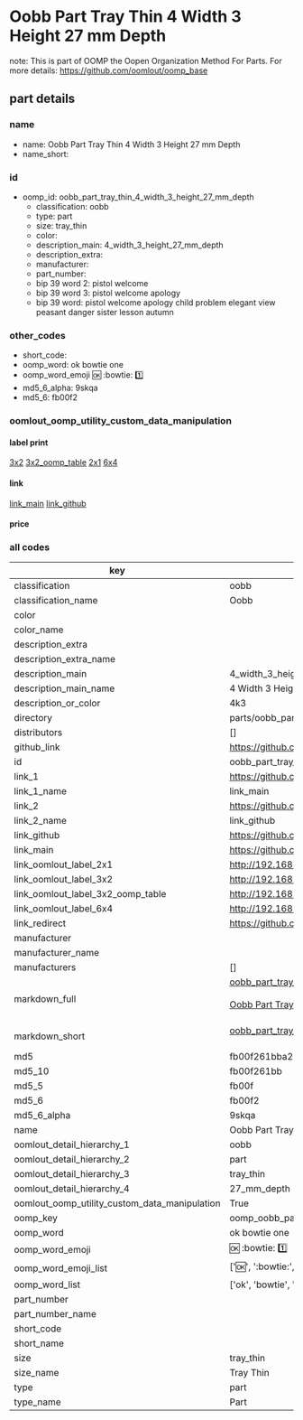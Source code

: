 # Oobb Part Tray Thin 4 Width 3 Height 27 mm Depth  

note: This is part of OOMP the Oopen Organization Method For Parts. For more details: https://github.com/oomlout/oomp_base

##  part details
  







### name
* name: Oobb Part Tray Thin 4 Width 3 Height 27 mm Depth
* name_short: 
### id
* oomp_id: oobb_part_tray_thin_4_width_3_height_27_mm_depth
  * classification: oobb
  * type: part
  * size: tray_thin
  * color: 
  * description_main: 4_width_3_height_27_mm_depth
  * description_extra: 
  * manufacturer: 
  * part_number: 
  * bip 39 word 2: pistol welcome
  * bip 39 word 3: pistol welcome apology
  * bip 39 word: pistol welcome apology child problem elegant view peasant danger sister lesson autumn

### other_codes
* short_code: 
* oomp_word: ok bowtie one
* oomp_word_emoji :ok: :bowtie: :one:
* md5_6_alpha: 9skqa
* md5_6: fb00f2






### oomlout_oomp_utility_custom_data_manipulation
#### label print
[3x2](http://192.168.1.245:1112/?label=oomp%209skqa)
[3x2_oomp_table](http://192.168.1.108:1112/?label=oomp%209skqa)
[2x1](http://192.168.1.242:1112/?label=oomp%209skqa)
[6x4](http://192.168.1.55:1112/?label=oomp%209skqa)    

#### link

[link_main](https://github.com/oomlout/oomlout_oomp_version_1_messy/tree/main/parts/oobb_part_tray_thin_4_width_3_height_27_mm_depth) [link_github](https://github.com/oomlout/oomlout_oomp_version_1_messy/tree/main/parts/oobb_part_tray_thin_4_width_3_height_27_mm_depth)                             

#### price







### all codes 
| key | value |  
| --- | --- |  
| classification | oobb |  
| classification_name | Oobb |  
| color |  |  
| color_name |  |  
| description_extra |  |  
| description_extra_name |  |  
| description_main | 4_width_3_height_27_mm_depth |  
| description_main_name | 4 Width 3 Height 27 mm Depth |  
| description_or_color | 4k3 |  
| directory | parts/oobb_part_tray_thin_4_width_3_height_27_mm_depth |  
| distributors | [] |  
| github_link | https://github.com/oomlout/oomlout_oomp_part_src/tree/main/parts/oobb_part_tray_thin_4_width_3_height_27_mm_depth |  
| id | oobb_part_tray_thin_4_width_3_height_27_mm_depth |  
| link_1 | https://github.com/oomlout/oomlout_oomp_version_1_messy/tree/main/parts/oobb_part_tray_thin_4_width_3_height_27_mm_depth |  
| link_1_name | link_main |  
| link_2 | https://github.com/oomlout/oomlout_oomp_version_1_messy/tree/main/parts/oobb_part_tray_thin_4_width_3_height_27_mm_depth |  
| link_2_name | link_github |  
| link_github | https://github.com/oomlout/oomlout_oomp_version_1_messy/tree/main/parts/oobb_part_tray_thin_4_width_3_height_27_mm_depth |  
| link_main | https://github.com/oomlout/oomlout_oomp_version_1_messy/tree/main/parts/oobb_part_tray_thin_4_width_3_height_27_mm_depth |  
| link_oomlout_label_2x1 | http://192.168.1.242:1112/?label=oomp%209skqa |  
| link_oomlout_label_3x2 | http://192.168.1.245:1112/?label=oomp%209skqa |  
| link_oomlout_label_3x2_oomp_table | http://192.168.1.108:1112/?label=oomp%209skqa |  
| link_oomlout_label_6x4 | http://192.168.1.55:1112/?label=oomp%209skqa |  
| link_redirect | https://github.com/oomlout/oomlout_oomp_version_1_messy/tree/main/parts/oobb_part_tray_thin_4_width_3_height_27_mm_depth |  
| manufacturer |  |  
| manufacturer_name |  |  
| manufacturers | [] |  
| markdown_full | [oobb_part_tray_thin_4_width_3_height_27_mm_depth](none)<br>[](none)<br>[Oobb Part Tray Thin 4 Width 3 Height 27 Mm Depth](none)<br><br> |  
| markdown_short | [oobb_part_tray_thin_4_width_3_height_27_mm_depth](none)<br><br> |  
| md5 | fb00f261bba23e7d1e55b27e14fe552b |  
| md5_10 | fb00f261bb |  
| md5_5 | fb00f |  
| md5_6 | fb00f2 |  
| md5_6_alpha | 9skqa |  
| name | Oobb Part Tray Thin 4 Width 3 Height 27 mm Depth |  
| oomlout_detail_hierarchy_1 | oobb |  
| oomlout_detail_hierarchy_2 | part |  
| oomlout_detail_hierarchy_3 | tray_thin |  
| oomlout_detail_hierarchy_4 | 27_mm_depth |  
| oomlout_oomp_utility_custom_data_manipulation | True |  
| oomp_key | oomp_oobb_part_tray_thin_4_width_3_height_27_mm_depth |  
| oomp_word | ok bowtie one |  
| oomp_word_emoji | :ok: :bowtie: :one: |  
| oomp_word_emoji_list | [':ok:', ':bowtie:', ':one:'] |  
| oomp_word_list | ['ok', 'bowtie', 'one'] |  
| part_number |  |  
| part_number_name |  |  
| short_code |  |  
| short_name |  |  
| size | tray_thin |  
| size_name | Tray Thin |  
| type | part |  
| type_name | Part |  
